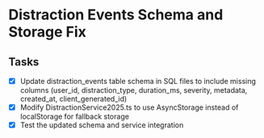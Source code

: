 # Distraction Events Schema and Storage Fix

## Tasks
- [x] Update distraction_events table schema in SQL files to include missing columns (user_id, distraction_type, duration_ms, severity, metadata, created_at, client_generated_id)
- [x] Modify DistractionService2025.ts to use AsyncStorage instead of localStorage for fallback storage
- [x] Test the updated schema and service integration
